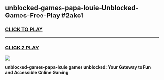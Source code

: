 
## unblocked-games-papa-louie-Unblocked-Games-Free-Play #2akc1
<h3>
<a href="https://us.freeplayer.one?title=unblocked-games-papa-louie&ref=9M">CLICK TO PLAY</a></h3>
<hr>

<h3>
<a href="https://us.freeplayer.one?title=unblocked-games-papa-louie&ref=9M">CLICK 2 PLAY</a>
  
</h3>

<a href="https://us.freeplayer.one?title=unblocked-games-papa-louie&ref=9M"><img src="https://clearcache.store/games.png"></a>


**unblocked-games-papa-louie games unblocked: Your Gateway to Fun and Accessible Online Gaming**
